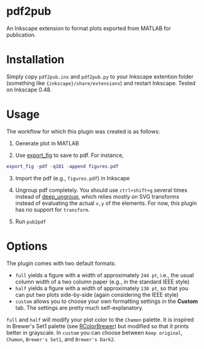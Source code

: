 pdf2pub
=======

An Inkscape extension to format plots exported from MATLAB for publication.


Installation
============

Simply copy `pdf2pub.inx` and `pdf2pub.py` to your Inkscape extention folder (something like `{inkscape}/share/extensions`) and restart Inkscape. Tested on Inkscape 0.48.


Usage
=====

The workflow for which this plugin was created is as follows:

1. Generate plot in MATLAB

2. Use [export_fig](https://github.com/ojwoodford/export_fig) to save to pdf. For instance,
~~~matlab
export_fig -pdf -q101 -append figures.pdf
~~~

3. Import the pdf (e.g., `figures.pdf`) in Inkscape

4. Ungroup pdf completely. You should use `ctrl+shift+g` several times instead of [deep_ungroup](http://luther.ceplovi.cz/git/inkscape-ungroup-deep.git), which relies mostly on SVG transforms instead of evaluating the actual `x,y` of the elements. For now, this plugin has no support for `transform`.

5. Run `pub2pdf`


Options
=======

The plugin comes with two default formats:

* `full` yields a figure with a width of approximately `244 pt`, i.e., the usual column width of a two column paper (e.g., in the standard IEEE style)
* `half` yields a figure with a width of approximately `130 pt`, so that you can put two plots side-by-side (again considering the IEEE style)
* `custom` allows you to choose your own formatting settings in the **Custom** tab. The settings are pretty much self-explanatory.

`full` and `half` will modify your plot color to the `Chamon` palette. It is inspired in Brewer's Set1 palette (see [RColorBrewer](http://cran.r-project.org/web/packages/RColorBrewer/index.html)) but modified so that it prints better in grayscale. In `custom` you can choose between `Keep original`, `Chamon`, `Brewer's Set1`, and `Brewer's Dark2`.
